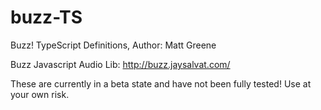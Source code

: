 buzz-TS
=======

Buzz! TypeScript Definitions, Author: Matt Greene

Buzz Javascript Audio Lib: http://buzz.jaysalvat.com/

These are currently in a beta state and have not been fully tested! Use at your own risk.
